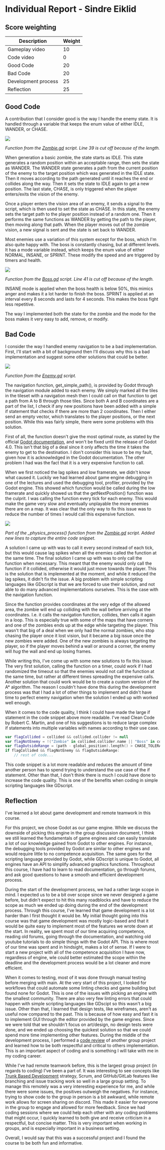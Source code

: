 # Individual Report - Sindre Eiklid
## Score weighting
|Description | Weight |
|----|----|
|Gameplay video | 10 |
|Code video | 0 |
|Good Code  | 20 |
|Bad Code | 20 |
|Development process | 25 |
|Reflection | 25 |

## Good Code
A contribution that I consider good is the way I handle the enemy state. It is handled through a variable that keeps the enum value of either IDLE, WANDER, or CHASE.

![](https://github.com/sindre0830/YAZG/blob/main/Reports/Images/zombie_physics_process_full.PNG)

*Function from the [Zombie.gd](../Source/Actor/Zombie/Zombie.gd) script. Line 39 is cut off because of the length.*

When generation a basic zombie, the state starts as IDLE. This state generates a random position within an acceptable range, then sets the state as WANDER. The WANDER state generates a path from the current position of the enemy to the target position which was generated in the IDLE state. Then it moves according to the path generated until it reaches the end or collides along the way. Then it sets the state to IDLE again to get a new position. The last state, CHASE, is only triggered when the player enters/exits the vision of the enemy.

Once a player enters the vision area of an enemy, it sends a signal to the script, which is then used to set the state as CHASE. In this state, the enemy sets the target path to the player position instead of a random one. Then it performs the same functions as WANDER by getting the path to the player, then moving along that path. When the player moves out of the zombie vision, a new signal is sent and the state is set back to WANDER.

Most enemies use a variation of this system except for the boss, which I'm also quite happy with. The boss is constantly chasing, but at different levels. It has a mode variable instead, which keeps the enum value of either NORMAL, INSANE, or SPRINT. These modify the speed and are triggered by timers and health.

![](https://github.com/sindre0830/YAZG/blob/main/Reports/Images/boss_physics_process_full.PNG)

*Function from the [Boss.gd](../Source/Actor/Zombie/Boss.gd) script. Line 41 is cut off because of the length.*

INSANE mode is applied when the boss health is below 50%, this mimics anger and makes it a lot harder to finish the boss. SPRINT is applied at an interval every 8 seconds and lasts for 4 seconds. This makes the boss fight less repetitive.

The way I implemented both the state for the zombie and the mode for the boss makes it very easy to add, remove, or modify.

## Bad Code
I consider the way I handled enemy navigation to be a bad implementation. First, I'll start with a bit of background then I'll discuss why this is a bad implementation and suggest some other solutions that could be better.

![](https://github.com/sindre0830/YAZG/blob/main/Reports/Images/getNextPosition.PNG)

*Function from the [Enemy.gd](../Source/Actor/Enemy.gd) script.*

The navigation function, get_simple_path(), is provided by Godot through the navigation module added to each enemy. We simply marked all the tiles in the tileset with a navigation mesh then I could call on that function to get a path from A to B through those tiles. Since both A and B coordinates are a part of the list, I check if any new positions have been added with a simple if statement that checks if there are more than 2 coordinates. Then I either send an empty vector, which translates to the player positions, or the next position. While this was fairly simple, there were some problems with this solution.

First of all, the function doesn't give the most optimal route, as stated by the official [Godot documentation](https://docs.godotengine.org/en/stable/classes/class_navigation.html), and won't be fixed until the release of Godot 4.0. This isn't that big of a deal since it only affects the time it takes the enemy to get to the destination. I don't consider this issue to be my fault, given how it is acknowledged in the Godot documentation. The other problem I had was the fact that it is a very expensive function to call.

When we first noticed the lag spikes and low framerate, we didn't know what caused it. Luckily we had learned about game engine debugging in one of the lectures and used the debugging tool, profiler, provided by the Godot engine. This showed which function would be called during the low framerate and quickly showed us that the getNextPosition() function was the culprit. I was calling the function every tick for each enemy. This would make the game very slow and eventually unplayable the more enemies there are on a map. It was clear that the only way to fix this issue was to reduce the number of times I would call this expensive function.

![](https://github.com/sindre0830/YAZG/blob/main/Reports/Images/zombie_physics_process.PNG)

*Part of the _physics_process() function from the [Zombie.gd](../Source/Actor/Zombie/Zombie.gd) script. Added new lines to capture the entire code snippet.*

A solution I came up with was to call it every second instead of each tick, but this would cause lag spikes when all the enemies called the function at the same time. The final solution I came up with was to only call the function when necessary. This meant that the enemy would only call the function if it collided, otherwise it would just move towards the player. This is the solution that is implemented at the moment, and while it reduced the lag spikes, it didn't fix the issue. A big problem with simple scripting languages like GDscript is that we are forced to use their solution, and not able to do many advanced implementations ourselves. This is the case with the navigation function.

Since the function provides coordinates at the very edge of the allowed area, the zombie will end up colliding with the wall before arriving at the coordinates. I.e. it calls the navigation function, collides, then calls it again in a loop. This is especially true with some of the maps that have corners and one of the zombies ends up at the edge while targeting the player. This wasn't that big of a deal when we only had the normal zombies, who stop chasing the player once it lost vision, but it became a big issue once the new zombies were added. One of the new zombies is always targeting the player, so if the player moves behind a wall or around a corner, the enemy will *hug* the wall and end up losing frames.

While writing this, I've come up with some new solutions to fix this issue. The very first solution, calling the function on a timer, could work if I had randomized the timeout so that the enemies would not call the function at the same time, but rather at different times spreading the expensive calls. Another solution that could work would be to create a custom version of the A* algorithm. The reason I couldn't have done this during the development process was that I had a lot of other things to implement and didn't have time to perfect enemy navigation when the solution I ended up with worked well enough.

When it comes to the code quality, I think I could have made the large if statement in the code snippet above more readable. I've read Clean Code by Robert C. Martin, and one of his suggestions is to reduce large complex if statements into multiple variables with names according to their use case.

```Kotlin
var flagCollided = collided && collided.collider != null
var flagNotEnemy = !("Zombie" in collided.collider.name || "Boss" in collided.collider.name)
var flagOutsideRange = (path - global_position).length() > CHASE_TOLERANCE
if flagCollided && flagNotEnemy && flagOutsideRange:
    // rest of code...
```

This code snippet is a lot more readable and reduces the amount of time another person has to spend trying to understand the use case of the if statement. Other than that, I don't think there is much I could have done to increase the code quality. This is one of the benefits when coding in simple scripting languages like GDscript.

## Reflection
I've learned a lot about game development and remote teamwork in this course.

For this project, we chose Godot as our game engine. While we discuss the downside of picking this engine in the group discussion document, I think we still learned the fundamentals of game engines and can easily translate a lot of our knowledge gained from Godot to other engines. For instance, the debugging tools provided by Godot are similar to other engines and would require little to no competence acquisition. The same goes for the scripting language provided by Godot, while GDscript is unique to Godot, all engines have an API to simplify advanced graphics functions. Throughout this course, I have had to learn to read documentation, go through forums, and ask good questions to have a smooth and efficient development process.

During the start of the development process, we had a rather large scope in mind. I expected us to be a bit over scope since we never designed a game before, but didn't expect to hit this many roadblocks and have to reduce the scope as much we ended up doing during the end of the development process. Through this course, I've learned that game development is a lot harder than I first thought it would be. My initial thought going into this course was that game development was mostly logic-based and that it would be quite easy to implement most of the features we wrote down at the start. In reality, we spent most of our time acquiring competence, reading old forums, going through the documentation, and watching old youtube tutorials to do simple things with the Godot API. This is where most of our time was spent and in hindsight, makes a lot of sense. If I were to start a new project with all of the competence acquisition I have now, regardless of engine, wIe could better estimated the scope within the deadline and the development process would be a lot cleaner and more efficient.

When it comes to testing, most of it was done through manual testing before merging with main. At the very start of this project, I looked for workflows that could automate some linting checks and game building but found none for Godot. This is one of the issues with picking an engine with the smallest community. There are also very few linting errors that could happen with simple scripting languages like GDscipt so this wasn't a big issue. Other than that, I learned that design tests, like wireframes, aren't as useful now compared to the past. This is because of how easy and fast it is to implement GUI through the editor provided by the game engines. Since we were told that we shouldn't focus on art/design, no design tests were done, and we ended up choosing the quickest solution so that we could spend more time implementing other features. During the middle of the development process, I performed a [code review](https://github.com/NTNU-IMT3603-PLATFORMER/NTNU-IMT3606-GAME/issues/72) of another group project and learned how to be both respectful and critical to others implementation. This is an important aspect of coding and is something I will take with me in my coding career.

While I've had remote teamwork before, this is the largest group project (in regards to coding) I've been a part of. It was interesting to see concepts like [Trunk Based Development](https://trunkbaseddevelopment.com/) strategy, Scrum, and GitHub/GitLab features like branching and issue tracking work so well in a large group setting. To manage this remotely was a very interesting experience for me, and while there were some issues, the positives outweigh the negatives. For instance, trying to show code to the group in person is a bit awkward, while remote work allows for screen sharing on discord. This made it easier for everyone in the group to engage and allowed for more feedback. Since we had coding sessions where we could help each other with any coding problems that might occur, I quickly learned to both give and receive criticism in a respectful, but concise matter. This is very important when working in groups, and is especially important in a business setting.

Overall, I would say that this was a successful project and I found the course to be both fun and informative. 
